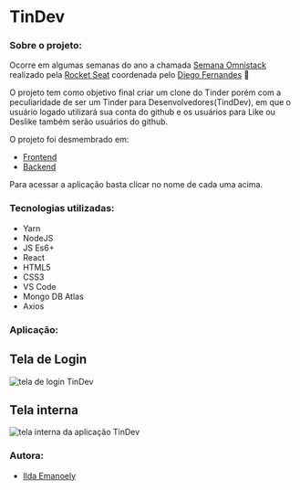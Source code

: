 # TinDev

### Sobre o projeto:

Ocorre em algumas semanas do ano a chamada [Semana Omnistack](https://rocketseat.com.br/week-8) realizado pela [Rocket Seat](https://github.com/Rocketseat) coordenada pelo [Diego Fernandes](https://github.com/diego3g) :rocket:

O projeto tem como objetivo final criar um clone do Tinder porém com a peculiaridade de ser um Tinder para Desenvolvedores(TindDev), em que o usuário logado utilizará sua conta do github e os usuários para Like ou Deslike também serão usuários do github.

O projeto foi desmembrado em:

+ [Frontend](https://github.com/ildasilva/tindev/tree/master/frontend)
+ [Backend](https://github.com/ildasilva/tindev/tree/master/backend)

Para acessar a aplicação basta clicar no nome de cada uma acima.

### Tecnologias utilizadas:

+ Yarn
+ NodeJS
+ JS Es6+
+ React 
+ HTML5
+ CSS3
+ VS Code
+ Mongo DB Atlas
+ Axios

### Aplicação:

## Tela de Login

![tela de login TinDev](https://raw.githubusercontent.com//ildasilva/tindev/master/img/tela-login.png)

## Tela interna

![tela interna da aplicação TinDev](https://raw.githubusercontent.com//ildasilva/tindev/master/img/tela-aplicacao.png)

### Autora:

+ [Ilda Emanoely](https://www.linkedin.com/in/ilda-silva-neta/)
